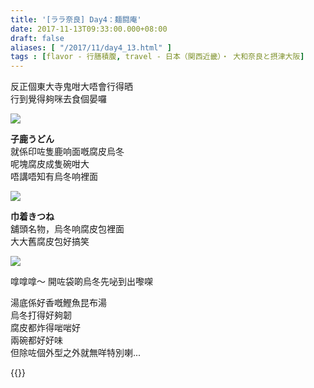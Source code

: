 ```yaml
---
title: '[ララ奈良] Day4：麺闘庵'
date: 2017-11-13T09:33:00.000+08:00
draft: false
aliases: [ "/2017/11/day4_13.html" ]
tags : [flavor - 行膳積腹, travel - 日本（関西近畿）・ 大和奈良と摂津大阪]
---
```


反正個東大寺鬼咁大唔會行得晒  
行到覺得夠咪去食個晏囉  

![](/images/nara4e.jpg)

**子鹿うどん**  
就係印咗隻鹿响面嘅腐皮烏冬  
呢塊腐皮成隻碗咁大  
唔講唔知有烏冬响裡面  

![](/images/nara4e1.jpg)

**巾着きつね**  
舖頭名物，烏冬响腐皮包裡面  
大大舊腐皮包好搞笑  

![](/images/nara4e2.jpg)

嗱嗱嗱～ 開咗袋啲烏冬先咇到出嚟㗎  
  
湯底係好香嘅鰹魚昆布湯  
烏冬打得好夠韌  
腐皮都炸得啱啱好  
兩碗都好好味  
但除咗個外型之外就無咩特別喇...  
  
{{<nara>}}
